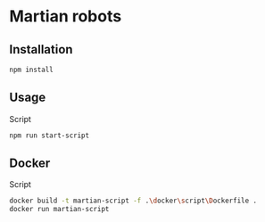 # Martian robots

## Installation

```bash
npm install
```

## Usage

Script

```bash
npm run start-script
```

## Docker

Script

```bash
docker build -t martian-script -f .\docker\script\Dockerfile .
docker run martian-script
```

